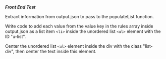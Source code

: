 ***Front End Test***

Extract information from output.json to pass to the populateList function.

Write code to add each value from the value key in the rules array inside output.json as a list item ```<li>``` inside the unordered list ```<ul>``` element with the ID "u-list".

Center the unordered list ```<ul>``` element inside the div with the class "list-div", then center the text inside this element.
